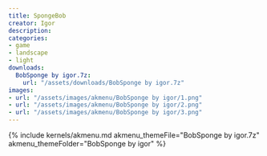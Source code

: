 ```yaml
---
title: SpongeBob
creator: Igor
description: 
categories:
- game
- landscape
- light
downloads:
  BobSponge by igor.7z:
    url: "/assets/downloads/BobSponge by igor.7z"
images:
- url: "/assets/images/akmenu/BobSponge by igor/1.png"
- url: "/assets/images/akmenu/BobSponge by igor/2.png"
- url: "/assets/images/akmenu/BobSponge by igor/3.png"
---
```


{% include kernels/akmenu.md akmenu_themeFile="BobSponge by igor.7z" akmenu_themeFolder="BobSponge by igor" %}
